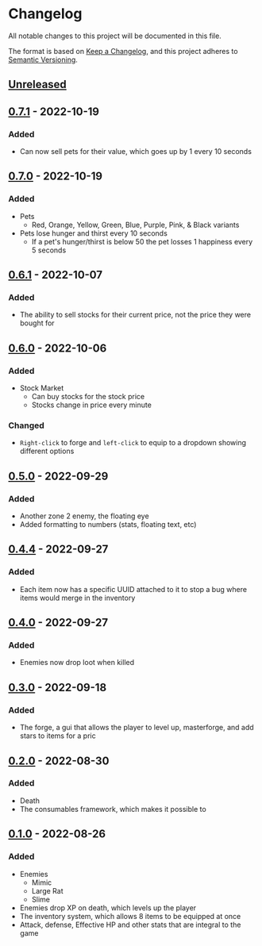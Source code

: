 # Changelog
All notable changes to this project will be documented in this file.

The format is based on [Keep a Changelog](https://keepachangelog.com/en/1.0.0/),
and this project adheres to [Semantic Versioning](https://semver.org/spec/v2.0.0.html).

## [Unreleased]

## [0.7.1] - 2022-10-19
### Added
- Can now sell pets for their value, which goes up by 1 every 10 seconds

## [0.7.0] - 2022-10-19
### Added
- Pets
   - Red, Orange, Yellow, Green, Blue, Purple, Pink, & Black variants
- Pets lose hunger and thirst every 10 seconds
   - If a pet's hunger/thirst is below 50 the pet losses 1 happiness every 5 seconds

## [0.6.1] - 2022-10-07
### Added
- The ability to sell stocks for their current price, not the price they were bought for

## [0.6.0] - 2022-10-06
### Added
- Stock Market
  - Can buy stocks for the stock price
  - Stocks change in price every minute

### Changed
- `Right-click` to forge and `left-click` to equip to a dropdown showing different options

## [0.5.0] - 2022-09-29
### Added
- Another zone 2 enemy, the floating eye
- Added formatting to numbers (stats, floating text, etc)

## [0.4.4] - 2022-09-27
### Added
- Each item now has a specific UUID attached to it to stop a bug where items would merge in the inventory

## [0.4.0] - 2022-09-27
### Added
- Enemies now drop loot when killed

## [0.3.0] - 2022-09-18
### Added
- The forge, a gui that allows the player to level up, masterforge, and add stars to items for a pric

## [0.2.0] - 2022-08-30
### Added
- Death
- The consumables framework, which makes it possible to 

## [0.1.0] - 2022-08-26
### Added
- Enemies
    - Mimic
    - Large Rat
    - Slime
- Enemies drop XP on death, which levels up the player
- The inventory system, which allows 8 items to be equipped at once
- Attack, defense, Effective HP and other stats that are integral to the game

[Unreleased]: https://github.com/Robbit2/Electron-RPG
[0.7.1]: https://github.com/Robbit2/Electron-RPG/releases/tag/v0.7.1-alpha
[0.7.0]: https://github.com/Robbit2/Electron-RPG/releases/tag/v0.7.0-alpha
[0.6.1]: https://github.com/Robbit2/Electron-RPG/releases/tag/v0.6.1-alpha
[0.6.0]: https://github.com/Robbit2/Electron-RPG/releases/tag/v0.6.0-alpha
[0.5.0]: https://github.com/Robbit2/Electron-RPG/releases/tag/v0.5.0-alpha
[0.4.4]: https://github.com/Robbit2/Electron-RPG/releases/tag/v0.4.4-alpha
[0.4.0]: https://github.com/Robbit2/Electron-RPG
[0.3.0]: https://github.com/Robbit2/Electron-RPG
[0.2.0]: https://github.com/Robbit2/Electron-RPG
[0.1.0]: https://github.com/Robbit2/Electron-RPG